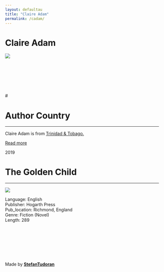 ```yaml
---
layout: defaultau
title: "Claire Adam"
permalink: /cadam/
---
```

<!-- partial:index.partial.html -->
<div class="content">
    <h1>Claire Adam</h1>
    <div class="quote">
        <div><img src="https://writersmosaic.org.uk/wp-content/uploads/2022/03/Claire-Adam-red-credit-Tricia-K-S-Square.jpg" class="logo"></div>
    </div>
    <div class="timeline">
        <div style="padding-bottom:100px;"></div>
        <div class="block">
            <div class="date right"><p class="right"> # </p></div>
            <div class="dot"></div>
            <div class="left first">
            <div class="author_country">
                <h1>Author Country</h1><hr>
          <div class="aclocation">  <p>Claire Adam is from <a href="http://localhost:4000/3">Trinidad & Tobago.</a></p> </div>
              <div class="acreadmore">   <a href="https://en.wikipedia.org/wiki/Claire_Adam" target="_blank">Read more</a></div>
            </div>
            </div>
        </div>
        <div class="block">
            <div class="date left"><p class="left">2019</p></div>
            <div class="dot"></div>
            <div class="right">
                <h1>The Golden Child</h1><hr>
                <p><img src="https://i.gr-assets.com/images/S/compressed.photo.goodreads.com/books/1534865233l/40127349._SY475_.jpg"></p>
                <p>
                Language: English<br/>
                Publisher: Hogarth Press<br/>
                Pub_location: Richmond, England<br/>
                Genre: Fiction (Novel)<br/>
                Length: 289</p>
            </div>
        </div>
        <div style="padding-bottom:100px;"></div>
    </div>
    <div id="footer">
        <p id="copyright">Made by&nbsp;<strong><a href="https://www.linkedin.com/in/nicolae-stefan-tudoran-b02291127/" target="_blank">StefanTudoran</a></strong></p>
    </div>
</div>
<!-- partial -->
  <script src='https://cdnjs.cloudflare.com/ajax/libs/jquery/3.1.1/jquery.min.js'></script><script  src="assets/js/authorscript.js"></script>
